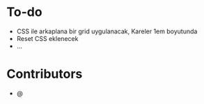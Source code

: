 # To-do

  - CSS ile arkaplana bir grid uygulanacak, Kareler 1em boyutunda
  - Reset CSS eklenecek
  - ...

 # Contributors

   - @  
